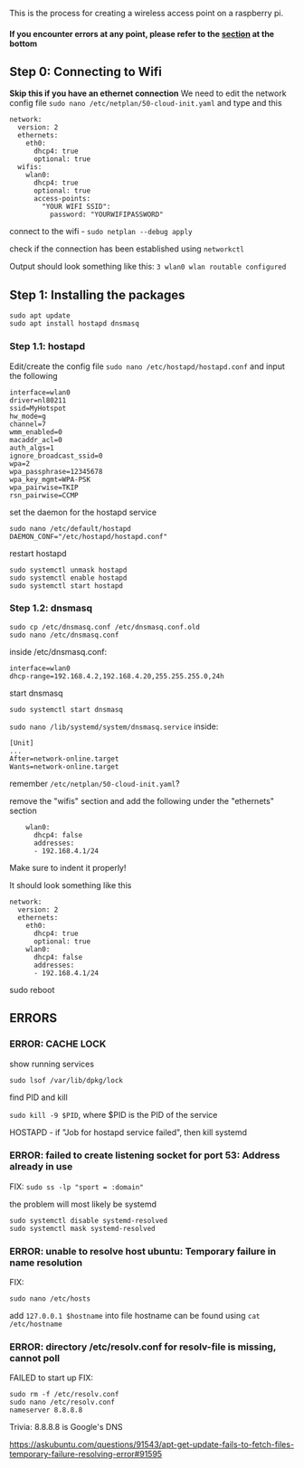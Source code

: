 This is the process for creating a wireless access point on a raspberry pi.

#### If you encounter errors at any point, please refer to the [section](#ERRORS) at the bottom

## Step 0: Connecting to Wifi
**Skip this if you have an ethernet connection**
We need to edit the network config file
`sudo nano /etc/netplan/50-cloud-init.yaml`
and type and this
```
network:
  version: 2
  ethernets:
    eth0:
      dhcp4: true
      optional: true
  wifis:
    wlan0:
      dhcp4: true
      optional: true
      access-points:
        "YOUR WIFI SSID":
          password: "YOURWIFIPASSWORD"
```
connect to the wifi - 
`sudo netplan --debug apply`

check if the connection has been established using
`networkctl`


Output should look something like this:
```3 wlan0 wlan routable configured```

## Step 1: Installing the packages
```
sudo apt update
sudo apt install hostapd dnsmasq
```
### Step 1.1: hostapd
Edit/create the config file
`sudo nano /etc/hostapd/hostapd.conf`
and input the following
```
interface=wlan0
driver=nl80211
ssid=MyHotspot
hw_mode=g
channel=7
wmm_enabled=0
macaddr_acl=0
auth_algs=1
ignore_broadcast_ssid=0
wpa=2
wpa_passphrase=12345678
wpa_key_mgmt=WPA-PSK
wpa_pairwise=TKIP
rsn_pairwise=CCMP
```

set the daemon for the hostapd service
```
sudo nano /etc/default/hostapd
DAEMON_CONF="/etc/hostapd/hostapd.conf"
```

restart hostapd

```
sudo systemctl unmask hostapd
sudo systemctl enable hostapd
sudo systemctl start hostapd
```

### Step 1.2: dnsmasq
```
sudo cp /etc/dnsmasq.conf /etc/dnsmasq.conf.old
sudo nano /etc/dnsmasq.conf
```
inside /etc/dnsmasq.conf:
```
interface=wlan0
dhcp-range=192.168.4.2,192.168.4.20,255.255.255.0,24h
```
start dnsmasq

`sudo systemctl start dnsmasq`

`sudo nano /lib/systemd/system/dnsmasq.service`
inside:
```
[Unit]
...
After=network-online.target
Wants=network-online.target
```
remember `/etc/netplan/50-cloud-init.yaml`?

remove the "wifis" section and add the following under the "ethernets" section
```
    wlan0:
      dhcp4: false
      addresses:
      - 192.168.4.1/24
```
Make sure to indent it properly!

It should look something like this
```
network:
  version: 2
  ethernets:
    eth0:
      dhcp4: true
      optional: true
    wlan0:
      dhcp4: false
      addresses:
      - 192.168.4.1/24
```
	  
sudo reboot

## ERRORS

### ERROR: CACHE LOCK
show running services

`sudo lsof /var/lib/dpkg/lock`


find PID and kill


`sudo kill -9 $PID`, where $PID is the PID of the service


HOSTAPD - if "Job for hostapd service failed", then kill systemd

### ERROR: failed to create listening socket for port 53: Address already in use
FIX: `sudo ss -lp "sport = :domain"`

the problem will most likely be systemd
```
sudo systemctl disable systemd-resolved
sudo systemctl mask systemd-resolved
```


### ERROR: unable to resolve host ubuntu: Temporary failure in name resolution
FIX:
```
sudo nano /etc/hosts
```
add `127.0.0.1 $hostname` into file
hostname can be found using `cat /etc/hostname`


### ERROR: directory /etc/resolv.conf for resolv-file is missing, cannot poll
FAILED to start up
FIX: 
```
sudo rm -f /etc/resolv.conf
sudo nano /etc/resolv.conf
nameserver 8.8.8.8
```

Trivia: 8.8.8.8 is Google's DNS

https://askubuntu.com/questions/91543/apt-get-update-fails-to-fetch-files-temporary-failure-resolving-error#91595
